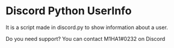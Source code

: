 # Discord Python UserInfo

It is a script made in discord.py to show information about a user.

Do you need support?
You can contact M1HA1#0232 on Discord
